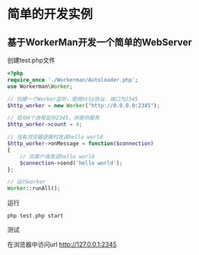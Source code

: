 # 简单的开发实例

## 基于WorkerMan开发一个简单的WebServer
创建test.php文件
```php
<?php
require_once './Workerman/Autoloader.php';
use Workerman\Worker;

// 创建一个Worker监听，使用http协议，端口为2345
$http_worker = new Worker("http://0.0.0.0:2345");

// 启动4个进程监听2345，并提供服务
$http_worker->count = 4;

// 当有浏览器连接时发送hello world
$http_worker->onMessage = function($connection)
{
    // 向客户端发送hello world
    $connection->send('hello world');
};

// 运行worker
Worker::runAll();
```

运行
```shell
php test.php start

```

测试


在浏览器中访问url http://127.0.0.1:2345
